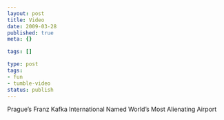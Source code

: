 ```yaml
---
layout: post
title: Video
date: 2009-03-28
published: true
meta: {}

tags: []

type: post
tags:
- fun
- tumble-video
status: publish
---
```



Prague’s Franz Kafka International Named World’s Most Alienating Airport

